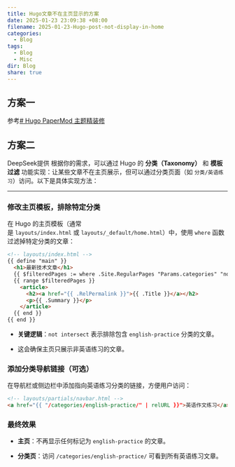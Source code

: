 ```yaml
---
title: Hugo文章不在主页显示的方案
date: 2025-01-23 23:09:38 +08:00
filename: 2025-01-23-Hugo-post-not-display-in-home
categories:
  - Blog
tags:
  - Blog
  - Misc
dir: Blog
share: true
---
```


## 方案一

参考[# Hugo PaperMod 主题精装修](https://yunpengtai.top/posts/hugo-journey/#%e6%96%87%e7%ab%a0%e5%88%86%e7%b1%bb)

## 方案二

DeepSeek提供
根据你的需求，可以通过 Hugo 的 **分类（Taxonomy）** 和 **模板过滤** 功能实现：让某些文章不在主页展示，但可以通过分类页面（如 `分类/英语练习`）访问。以下是具体实现方法：

---
### 修改主页模板，排除特定分类

在 Hugo 的主页模板（通常是 `layouts/index.html` 或 `layouts/_default/home.html`）中，使用 `where` 函数过滤掉特定分类的文章：

```html
<!-- layouts/index.html -->
{{ define "main" }}
  <h1>最新技术文章</h1>
  {{ $filteredPages := where .Site.RegularPages "Params.categories" "not intersect" (slice "english-practice") }}
  {{ range $filteredPages }}
    <article>
      <h2><a href="{{ .RelPermalink }}">{{ .Title }}</a></h2>
      <p>{{ .Summary }}</p>
    </article>
  {{ end }}
{{ end }}
```

- **关键逻辑**：`not intersect` 表示排除包含 `english-practice` 分类的文章。
    
- 这会确保主页只展示非英语练习的文章。

### 添加分类导航链接（可选）

在导航栏或侧边栏中添加指向英语练习分类的链接，方便用户访问：

```html
<!-- layouts/partials/navbar.html -->
<a href="{{ "/categories/english-practice/" | relURL }}">英语作文练习</a>
```

### 最终效果

- **主页**：不再显示任何标记为 `english-practice` 的文章。
    
- **分类页**：访问 `/categories/english-practice/` 可看到所有英语练习文章。
    
